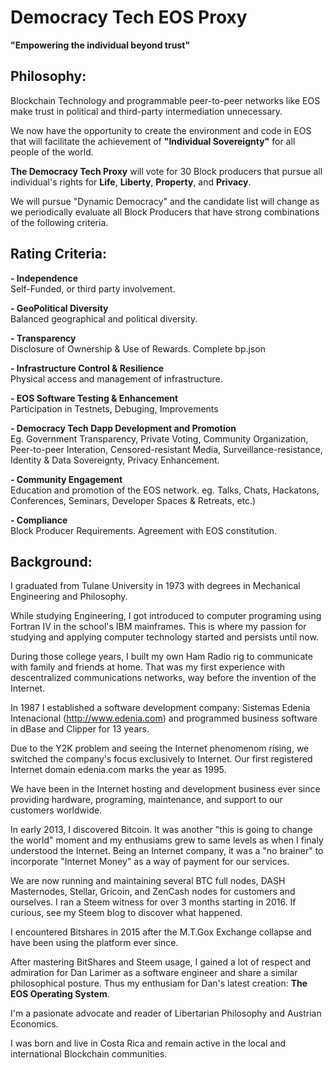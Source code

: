 # Democracy Tech EOS Proxy
**"Empowering the individual beyond trust"**


## Philosophy: ##
Blockchain Technology and programmable peer-to-peer networks like EOS make trust in political and third-party intermediation unnecessary.  

We now have the opportunity  to create the environment and code in EOS that will facilitate the achievement of **"Individual Sovereignty"** for all people of the world.

**The Democracy Tech Proxy**  will vote for 30 Block producers that pursue all individual's rights for **Life**, **Liberty**, **Property**, and **Privacy**.

We will pursue "Dynamic Democracy" and the candidate list will change as we periodically evaluate all Block Producers that have strong combinations of the following criteria.

## Rating Criteria: ##  

**- Independence**   
	Self-Funded, or third party involvement. 

**- GeoPolitical Diversity**  
	Balanced geographical and political diversity.

**- Transparency**    
 	 Disclosure of Ownership & Use of Rewards. Complete bp.json

**- Infrastructure Control & Resilience**   
	Physical access and management of infrastructure.

**- EOS Software Testing & Enhancement**  
	Participation in Testnets, Debuging, Improvements
	
**- Democracy Tech Dapp Development and Promotion**  
	Eg. Government Transparency, Private Voting, Community Organization, Peer-to-peer Interation,
	Censored-resistant Media,  Surveillance-resistance, Identity & Data Sovereignty, Privacy Enhancement.    

**-  Community Engagement**  
 	Education and promotion of the EOS network. 
	eg. Talks, Chats, Hackatons, Conferences, Seminars, Developer Spaces & Retreats, etc.)
	
**- Compliance**  
Block Producer Requirements. Agreement with EOS constitution.
	

## Background: ##
I graduated from Tulane University in 1973 with degrees in Mechanical Engineering and Philosophy.

While studying Engineering, I got introduced to computer programing using Fortran IV in the school's IBM mainframes. 
This is where my passion for studying and applying computer technology started and persists until now. 

During those college years, I built my own Ham Radio rig to communicate with family and friends at home. That was my first experience with descentralized communications networks, way before the invention of the Internet.

In 1987 I established a software development company: Sistemas Edenia Intenacional (http://www.edenia.com) and programmed business software in dBase and Clipper for 13 years.

Due to the Y2K problem and seeing the Internet phenomenom rising, we switched the company's focus exclusively to Internet. Our first registered Internet domain edenia.com marks the year as 1995.

We have been in the Internet hosting and development business ever since providing hardware, programing, maintenance, and support to our customers worldwide.

In early 2013, I discovered Bitcoin. It was another "this is going to change the world" moment and my enthusiams grew to same levels as when I finaly understood the Internet. Being an Internet company, it was a "no brainer" to incorporate "Internet Money" as a way of payment for our services.

We are now running and maintaining several BTC full nodes, DASH Masternodes, Stellar, Gricoin, and ZenCash nodes for customers and ourselves.
I ran a Steem witness for over 3 months starting in 2016. If curious, see my Steem blog to discover what happened.

I encountered Bitshares in 2015 after the M.T.Gox Exchange collapse and have been using the platform ever since.

After mastering BitShares and Steem usage, I gained a lot of respect and admiration for Dan Larimer as a software engineer and share a similar philosophical posture. Thus my enthusiam for Dan's latest creation: **The EOS Operating System**.

I'm a pasionate advocate and reader of Libertarian Philosophy and Austrian Economics.

I was born and live in Costa Rica and remain active in the local and international Blockchain communities.
